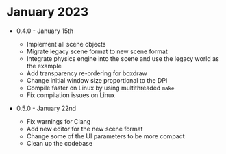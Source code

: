 
# January 2023

* 0.4.0 - January 15th
    - Implement all scene objects
    - Migrate legacy scene format to new scene format
    - Integrate physics engine into the scene and use the legacy world as the example
    - Add transparency re-ordering for boxdraw
    - Change initial window size proportional to the DPI
    - Compile faster on Linux by using multithreaded `make`
    - Fix compilation issues on Linux

* 0.5.0 - January 22nd
    - Fix warnings for Clang
    - Add new editor for the new scene format
    - Change some of the UI parameters to be more compact
    - Clean up the codebase
